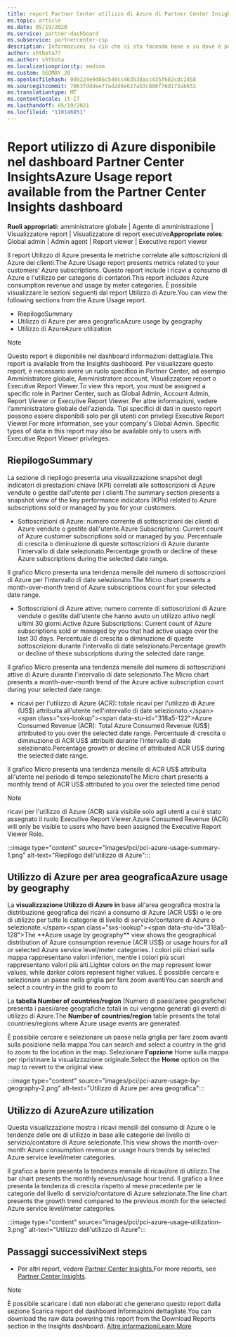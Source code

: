```yaml
---
title: report Partner Center utilizzo di Azure di Partner Center Insights
ms.topic: article
ms.date: 05/19/2020
ms.service: partner-dashboard
ms.subservice: partnercenter-csp
description: Informazioni su ciò che si sta facendo bene e su dove è possibile migliorare l'uso delle sottoscrizioni di Azure che si vendono o gestiscono per i clienti.
author: shthota77
ms.author: shthota
ms.localizationpriority: medium
ms.custom: SEOMAY.20
ms.openlocfilehash: 0d9224e9d86c540cc463538acc435f682cdc2d58
ms.sourcegitcommit: 7063fdddee77ad2d8e627ab3c806f76d173ab652
ms.translationtype: MT
ms.contentlocale: it-IT
ms.lasthandoff: 05/19/2021
ms.locfileid: "110146851"
---
```

# <a name="azure-usage-report-available-from-the-partner-center-insights-dashboard"></a><span data-ttu-id="318a5-103">Report utilizzo di Azure disponibile nel dashboard Partner Center Insights</span><span class="sxs-lookup"><span data-stu-id="318a5-103">Azure Usage report available from the Partner Center Insights dashboard</span></span>

<span data-ttu-id="318a5-104">**Ruoli appropriati:** amministratore globale | Agente di amministrazione | Visualizzatore report | Visualizzatore di report executive</span><span class="sxs-lookup"><span data-stu-id="318a5-104">**Appropriate roles**: Global admin | Admin agent | Report viewer | Executive report viewer</span></span>

<span data-ttu-id="318a5-105">Il report Utilizzo di Azure presenta le metriche correlate alle sottoscrizioni di Azure dei clienti.</span><span class="sxs-lookup"><span data-stu-id="318a5-105">The Azure Usage report presents metrics related to your customers’ Azure subscriptions.</span></span> <span data-ttu-id="318a5-106">Questo report include i ricavi a consumo di Azure e l'utilizzo per categorie di contatori.</span><span class="sxs-lookup"><span data-stu-id="318a5-106">This report includes Azure consumption revenue and usage by meter categories.</span></span> <span data-ttu-id="318a5-107">È possibile visualizzare le sezioni seguenti dal report Utilizzo di Azure.</span><span class="sxs-lookup"><span data-stu-id="318a5-107">You can view the following sections from the Azure Usage report.</span></span>

- <span data-ttu-id="318a5-108">Riepilogo</span><span class="sxs-lookup"><span data-stu-id="318a5-108">Summary</span></span>
- <span data-ttu-id="318a5-109">Utilizzo di Azure per area geografica</span><span class="sxs-lookup"><span data-stu-id="318a5-109">Azure usage by geography</span></span>
- <span data-ttu-id="318a5-110">Utilizzo di Azure</span><span class="sxs-lookup"><span data-stu-id="318a5-110">Azure utilization</span></span>

 > [!NOTE]
 > <span data-ttu-id="318a5-111">Questo report è disponibile nel dashboard informazioni dettagliate.</span><span class="sxs-lookup"><span data-stu-id="318a5-111">This report is available from the Insights dashboard.</span></span> <span data-ttu-id="318a5-112">Per visualizzare questo report, è necessario avere un ruolo specifico in Partner Center, ad esempio Amministratore globale, Amministratore account, Visualizzatore report o Executive Report Viewer.</span><span class="sxs-lookup"><span data-stu-id="318a5-112">To view this report, you must be assigned a specific role in Partner Center, such as Global Admin, Account Admin, Report Viewer or Executive Report Viewer.</span></span> <span data-ttu-id="318a5-113">Per altre informazioni, vedere l'amministratore globale dell'azienda. Tipi specifici di dati in questo report possono essere disponibili solo per gli utenti con privilegi Executive Report Viewer.</span><span class="sxs-lookup"><span data-stu-id="318a5-113">For more information, see your company's Global Admin. Specific types of data in this report may also be available only to users with Executive Report Viewer privileges.</span></span>

## <a name="summary"></a><span data-ttu-id="318a5-114">Riepilogo</span><span class="sxs-lookup"><span data-stu-id="318a5-114">Summary</span></span>

<span data-ttu-id="318a5-115">La sezione di riepilogo presenta una visualizzazione snapshot degli indicatori di prestazioni chiave (KPI) correlati alle sottoscrizioni di Azure vendute o gestite dall'utente per i clienti.</span><span class="sxs-lookup"><span data-stu-id="318a5-115">The summary section presents a snapshot view of the key performance indicators (KPIs) related to Azure subscriptions sold or managed by you for your customers.</span></span>  

- <span data-ttu-id="318a5-116">Sottoscrizioni di Azure: numero corrente di sottoscrizioni dei clienti di Azure vendute o gestite dall'utente.</span><span class="sxs-lookup"><span data-stu-id="318a5-116">Azure Subscriptions: Current count of Azure customer subscriptions sold or managed by you.</span></span>
<span data-ttu-id="318a5-117">Percentuale di crescita o diminuzione di queste sottoscrizioni di Azure durante l'intervallo di date selezionato.</span><span class="sxs-lookup"><span data-stu-id="318a5-117">Percentage growth or decline of these Azure subscriptions during the selected date range.</span></span>

<span data-ttu-id="318a5-118">Il grafico Micro presenta una tendenza mensile del numero di sottoscrizioni di Azure per l'intervallo di date selezionato.</span><span class="sxs-lookup"><span data-stu-id="318a5-118">The Micro chart presents a month-over-month trend of Azure subscriptions count for your selected date range.</span></span>
- <span data-ttu-id="318a5-119">Sottoscrizioni di Azure attive: numero corrente di sottoscrizioni di Azure vendute o gestite dall'utente che hanno avuto un utilizzo attivo negli ultimi 30 giorni.</span><span class="sxs-lookup"><span data-stu-id="318a5-119">Active Azure Subscriptions: Current count of Azure subscriptions sold or managed by you that had active usage over the last 30 days.</span></span>
<span data-ttu-id="318a5-120">Percentuale di crescita o diminuzione di queste sottoscrizioni durante l'intervallo di date selezionato.</span><span class="sxs-lookup"><span data-stu-id="318a5-120">Percentage growth or decline of these subscriptions during the selected date range.</span></span>

<span data-ttu-id="318a5-121">Il grafico Micro presenta una tendenza mensile del numero di sottoscrizioni attive di Azure durante l'intervallo di date selezionato.</span><span class="sxs-lookup"><span data-stu-id="318a5-121">The Micro chart presents a month-over-month trend of the Azure active subscription count during your selected date range.</span></span>

- <span data-ttu-id="318a5-122">ricavi per l'utilizzo di Azure (ACR): totale ricavi per l'utilizzo di Azure (US$) attribuita all'utente nell'intervallo di date selezionato.</span><span class="sxs-lookup"><span data-stu-id="318a5-122">Azure Consumed Revenue (ACR): Total Azure Consumed Revenue (US$) attributed to you over the selected date range.</span></span>
<span data-ttu-id="318a5-123">Percentuale di crescita o diminuzione di ACR US$ attribuiti durante l'intervallo di date selezionato.</span><span class="sxs-lookup"><span data-stu-id="318a5-123">Percentage growth or decline of attributed ACR US$ during the selected date range.</span></span> 

<span data-ttu-id="318a5-124">Il grafico Micro presenta una tendenza mensile di ACR US$ attribuita all'utente nel periodo di tempo selezionato</span><span class="sxs-lookup"><span data-stu-id="318a5-124">The Micro chart presents a monthly trend of ACR US$ attributed to you over the selected time period</span></span>


> [!NOTE]
 > <span data-ttu-id="318a5-125">ricavi per l'utilizzo di Azure (ACR) sarà visibile solo agli utenti a cui è stato assegnato il ruolo Executive Report Viewer.</span><span class="sxs-lookup"><span data-stu-id="318a5-125">Azure Consumed Revenue (ACR) will only be visible to users who have been assigned the Executive Report Viewer Role.</span></span>

:::image type="content" source="images/pci/pci-azure-usage-summary-1.png" alt-text="Riepilogo dell'utilizzo di Azure":::

## <a name="azure-usage-by-geography"></a><span data-ttu-id="318a5-127">Utilizzo di Azure per area geografica</span><span class="sxs-lookup"><span data-stu-id="318a5-127">Azure usage by geography</span></span>

<span data-ttu-id="318a5-128">La **visualizzazione Utilizzo di Azure in** base all'area geografica mostra la distribuzione geografica dei ricavi a consumo di Azure (ACR US$) o le ore di utilizzo per tutte le categorie di livello di servizio/contatore di Azure o selezionate.</span><span class="sxs-lookup"><span data-stu-id="318a5-128">The **Azure usage by geography** view shows the geographical distribution of Azure consumption revenue (ACR US$) or usage hours for all or selected Azure service level/meter categories.</span></span> <span data-ttu-id="318a5-129">I colori più chiari sulla mappa rappresentano valori inferiori, mentre i colori più scuri rappresentano valori più alti.</span><span class="sxs-lookup"><span data-stu-id="318a5-129">Lighter colors on the map represent lower values, while darker colors represent higher values.</span></span> <span data-ttu-id="318a5-130">È possibile cercare e selezionare un paese nella griglia per fare zoom avanti</span><span class="sxs-lookup"><span data-stu-id="318a5-130">You can search and select a country in the grid to zoom to</span></span> 

<span data-ttu-id="318a5-131">La **tabella Number of countries/region** (Numero di paesi/aree geografiche) presenta i paesi/aree geografiche totali in cui vengono generati gli eventi di utilizzo di Azure.</span><span class="sxs-lookup"><span data-stu-id="318a5-131">The **Number of countries/region** table presents the total countries/regions where Azure usage events are generated.</span></span>

<span data-ttu-id="318a5-132">È possibile cercare e selezionare un paese nella griglia per fare zoom avanti sulla posizione nella mappa.</span><span class="sxs-lookup"><span data-stu-id="318a5-132">You can search and select a country in the grid to zoom to the location in the map.</span></span> <span data-ttu-id="318a5-133">Selezionare **l'opzione** Home sulla mappa per ripristinare la visualizzazione originale.</span><span class="sxs-lookup"><span data-stu-id="318a5-133">Select the **Home** option on the map to revert to the original view.</span></span>

:::image type="content" source="images/pci/pci-azure-usage-by-geography-2.png" alt-text="Utilizzo di Azure per area geografica":::

## <a name="azure-utilization"></a><span data-ttu-id="318a5-135">Utilizzo di Azure</span><span class="sxs-lookup"><span data-stu-id="318a5-135">Azure utilization</span></span>

<span data-ttu-id="318a5-136">Questa visualizzazione mostra i ricavi mensili del consumo di Azure o le tendenze delle ore di utilizzo in base alle categorie del livello di servizio/contatore di Azure selezionate.</span><span class="sxs-lookup"><span data-stu-id="318a5-136">This view shows the month-over-month Azure consumption revenue or usage hours trends by selected Azure service level/meter categories.</span></span> 

<span data-ttu-id="318a5-137">Il grafico a barre presenta la tendenza mensile di ricavi/ore di utilizzo.</span><span class="sxs-lookup"><span data-stu-id="318a5-137">The bar chart presents the monthly revenue/usage hour trend.</span></span> <span data-ttu-id="318a5-138">Il grafico a linee presenta la tendenza di crescita rispetto al mese precedente per le categorie del livello di servizio/contatore di Azure selezionate.</span><span class="sxs-lookup"><span data-stu-id="318a5-138">The line chart presents the growth trend compared to the previous month for the selected Azure service level/meter categories.</span></span>

:::image type="content" source="images/pci/pci-azure-usage-utilization-3.png" alt-text="Utilizzo dell'utilizzo di Azure":::

## <a name="next-steps"></a><span data-ttu-id="318a5-140">Passaggi successivi</span><span class="sxs-lookup"><span data-stu-id="318a5-140">Next steps</span></span>

- <span data-ttu-id="318a5-141">Per altri report, vedere [Partner Center Insights.](partner-center-insights.md)</span><span class="sxs-lookup"><span data-stu-id="318a5-141">For more reports, see [Partner Center Insights](partner-center-insights.md).</span></span>

>[!NOTE] 
> <span data-ttu-id="318a5-142">È possibile scaricare i dati non elaborati che generano questo report dalla sezione Scarica report del dashboard Informazioni dettagliate.</span><span class="sxs-lookup"><span data-stu-id="318a5-142">You can download the raw data powering this report from the Download Reports section in the Insights dashboard.</span></span> [<span data-ttu-id="318a5-143">Altre informazioni</span><span class="sxs-lookup"><span data-stu-id="318a5-143">Learn More</span></span>](pci-download-reports.md) 
